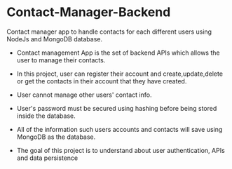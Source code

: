 # Contact-Manager-Backend
Contact manager app to handle contacts for each different users using NodeJs and MongoDB database.

* Contact management App is the set of backend APIs which allows the user to manage their contacts.

* In this project, user can register their account and create,update,delete or get the contacts in their account that they have created.

* User cannot manage other users' contact info.

* User's password must be secured using hashing before being stored inside the database.

* All of the information such users accounts and contacts will save using MongoDB as the database.

* The goal of this project is to understand about user authentication, APIs and data persistence
